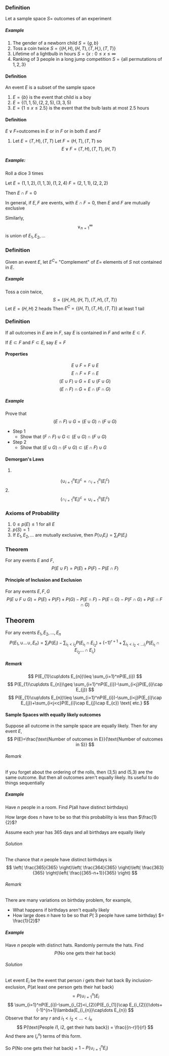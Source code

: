
### Definition
Let a sample space  $S=$ outcomes of an experiment
##### Example
1. The gender of a newborn child $S=\{g,b\}$
2. Toss a coin twice $S=\{(H,H),(H,T),(T,H,),(T,T)\}$
3. Lifetime of a lightbulb in hours $S=\{x: 0\leq x\leq \infty$
4. Ranking of 3 people in a long jump competition $S=\{\text{all permutations of } 1,2,3\}$

#### Definition
An event $E$ is a subset of the sample space

1. $E=\{b\}$ is the event that child is a boy
2. $E=\{(1,1,5),(2,2,5),(3,3,5)$
4. $E=\{1\leq x \leq 2.5\}$ is the event that the bulb lasts at most 2.5 hours

#### Definition
$E \vee  F$=outcomes in $E$ or in $F$ or in both $E$ and $F$

1. Let $E=(T,H),(T,T)$
	Let $F = (H,T),(T,T)$
so $$
E \vee F = (T,H),(T,T),(H,T)
$$
##### Example: 
Roll a dice $3$ times 

Let $E=(1,1,2),(1,1,3),(1,2,4)$
	$F=(2,1,1),(2,2,2)$

Then $E \cap F= 0$

In general, if $E,F$ are events, with $E\cap F=0$, then $E$ and $F$ are mutually exclusive

Similarly,
$$
\vee_{n=1}^{\infty}
$$
is union of $E_{1},E_{2},\dots$

### Definition
Given an event $E$, let $E^C=$ "Complement" of $E=$ elements of $S$ not contained in $E.$

##### Example
Toss a coin twice,
$$
S=\{(H,H),(H,T),(T,H),(T,T)\}$$
Let $E=(H,H)$ 2 heads
Then $E^C=\{(H,T),(T,H),(T,T)\}$ at least 1 tail

### Definition
If all outcomes in $E$ are in $F$, say $E$ is contained in $F$ and write $E \subset F.$

If $E\subset F$ and $F\subset E$, say $E=F$

#### Properties
$$
E\cup F=F\cup E
$$
$$
E\cap F=F\cap E
$$
$$
(E\cup F)\cup G=E\cup(F\cup G)
$$
$$
(E\cap F)\cap G=E\cap(F\cap G)
$$
##### Example
Prove that $$
(E\cap F)\cup G=(E\cup G)\cap(F\cup G)
$$
- Step 1
	- Show that $(F\cap F)\cup G \subset(E\cup G)\cap(F\cup G)$
- Step 2
	- Show that $(E\cup G)\cap(F\cup G)\subset(E\cap F)\cup G$

#### Demorgan's Laws
1. 
$$
(\cup_{i=1}^nE_{i})^c=\cap_{i=1}^n(E_{i}^c)
$$
2. 
$$
(\cap_{i=1}^nE_{i})^c=\cup_{i=1}^n(E_{i}^c)
$$

### Axioms of Probability
1. $0\leq p(E)\leq 1$ for all $E$
2. $p(S)=1$
3. If $E_{1},E_{2},\dots$ are mutually exclusive, then $P(\cup_{i}E_{i})=\sum_{i}P(E_{i})$

### Theorem
For any events $E$ and $F$, 
$$P(E\cup F)=P(E)+P(F)-P(E\cap F)
$$

#### Principle of Inclusion and Exclusion
For any events $E,F,G$
$$
P(E\cup F\cup G)=P(E)+P(F)+P(G)-P(E\cap F)-P(E\cap G)-P(F\cap G)+P(E\cap F\cap G)
$$

## Theorem
For any events $E_{1},E_{2},\dots,E_{n}$
$$
P(E_{1},\cup\dots \cup,E_{n})=\sum_{i}P(E_{i})-\sum_{i_{1}<i_{2}}P(E_{i_{1}}\cap E_{i_{2}})+(-1)^{r+1}+\sum_{i_{1}<i_{2}<\dots i_{r}}P(E_{i_{1}}\cap E_{i_{2}}\dots \cap E_{i_{r}})
$$

##### Remark
$$
P(E_{1}\cup\dots E_{n})\leq \sum_{i=1}^nP(E_{i})
$$
$$
P(E_{1}\cup\dots E_{n})\geq \sum_{i=1}^nP(E_{i})-\sum_{i<j}P(E_{i}\cap E_{j})
$$
$$
P(E_{1}\cup\dots E_{n})\leq \sum_{i=1}^nP(E_{i})-\sum_{i<j}P(E_{i}\cap E_{j})+\sum_{i<j<c}P(E_{i}\cap E_{j}\cap E_{c}) \text{ etc.}
$$
#### Sample Spaces with equally likely outcomes
Suppose all outcome in the sample space are equally likely. Then for any event $E,$ $$
P(E)=\frac{\text{Number of outcomes in E}}{\text{Number of outcomes in S}}
$$

###### Remark
If you forget about the ordering of the rolls, then (3,5) and (5,3) are the same outcome. But then all outcomes aren't equally likely. Its useful to do things sequentially

##### Example
Have $n$ people in a room. Find $P($all have distinct birthdays$)$

How large does $n$ have to be so that this probability is less than $\frac{1}{2}$?

Assume each year has 365 days and all birthdays are equally likely

###### Solution
The chance that $n$ people have distinct birthdays is
$$
\left( \frac{365}{365} \right)\left( \frac{364}{365} \right)\left( \frac{363}{365} \right)\left( \frac{{365-n+1}}{365} \right)
$$
###### Remark
There are many variations on birthday problem, for example,
- What happens if birthdays aren't equally likely
- How large does $n$ have to be so that $P($ 3 people have same birthday) $= \frac{1}{2}$?

##### Example
Have $n$ people with distinct hats. Randomly permute the hats. Find 
$$
P(\text{No one gets their hat back})
$$
###### Solution
Let event $E_{i}$ be the event that person $i$ gets their hat back
By inclusion-exclusion, $P(\text{at least one person gets their hat back)}$ 
$$
=P(\cup_{i=1}^n)E_{i}
$$
$$
\sum_{i=1}^nP(E_{i})-\sum_{i_{2}<i_{2}}P(E_{i_{1}}\cap E_{i_{2}})\dots+(-1)^{n+1}\lambda(E_{i_{n}}\cap\dots E_{n})
$$
Observe that for any $r$ and $i_{1}<i_{2}<\dots<i_{n}$
$$
P(\text{People i1, i2, get their hats back}) = \frac{{n-r}!}{r!}
$$
And there are $(^n_{r})$ terms of this form.


So $P(\text{No one gets their hat back)}$ = $1-P(\cup_{i=1}^nE_{i})$




